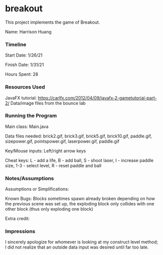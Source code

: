 # breakout

This project implements the game of Breakout.

Name: Harrison Huang

### Timeline

Start Date: 1/26/21

Finish Date: 1/31/21

Hours Spent: 28

### Resources Used
JavaFX tutorial: https://carlfx.com/2012/04/09/javafx-2-gametutorial-part-2/
Data/image files from the bounce lab

### Running the Program

Main class: Main.java

Data files needed: brick2.gif, brick3.gif, brick5.gif, brick10.gif, paddle.gif, sizepower.gif, 
pointspower.gif, laserpower.gif, paddle.gif

Key/Mouse inputs: Left/right arrow keys

Cheat keys: L - add a life, B - add ball, S - shoot laser, I - increase paddle size,
1-3 - select level, R - reset paddle and ball


### Notes/Assumptions

Assumptions or Simplifications:

Known Bugs: Blocks sometimes spawn already broken depending on how the previous scene was set up,
the exploding block only collides with one other block (thus only exploding one block)

Extra credit:


### Impressions
I sincerely apologize for whomever is looking at my construct level method; I did not realize that an outside
data input was desired until far too late.